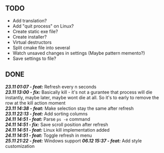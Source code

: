 ## TODO
- Add translation?
- Add "quit process" on Linux?
- Create static exe file?
- Create installer?
- Virtual destructors
- Split cmake file into several
- Watch unsaved changes in settings (Maybe pattern memento?)
- Save settings to file?

## DONE
***23.11 01:07 - feat:*** Refresh every n seconds  
***23.11 13:00 - fix:*** Basically kill - it's not a gurantee that process will die instantly, maybe later, maybe wont die at all. So it's to early to remove the row at the kill action moment  
***23.11 14:38 - feat:*** Make selection stay the same after refresh  
***23.11 22:13 - feat:*** Add sorting columns  
***24.11 14:51 - feat:*** Parse `ps -e` command  
***24.11 14:51 - fix:*** Save scroll position after refresh  
***24.11 14:51 - feat:*** Linux kill implementation added  
***24.11 14:51 - feat:*** Toggle refresh in menu  
***25.11 21:22 - feat:*** Windows support
***06.12 15:37 - feat:*** Add style customization
